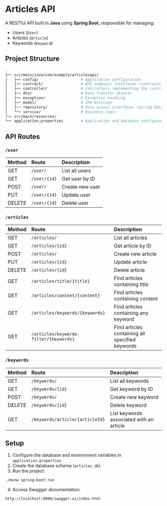 # Articles API

A RESTful API built in **Java** using **Spring Boot**, responsible for managing:

- Users (`User`)
- Articles (`Article`)
- Keywords (`Keyword`)

## Project Structure

```bash
.
├── src/main/java/com/example/articlesapi/
│   ├── config/                   # Application configuration
│   ├── contract/                 # API endpoint interfaces (contracts)
│   ├── controller/               # Controllers implementing the contracts
│   ├── dto/                      # Data Transfer Objects
│   ├── exception/                # Exception handling
│   ├── model/                    # JPA Entities
│   ├── repository/               # Data access interfaces (Spring Data JPA)
│   └── service/                  # Business logic
└── src/main/resources/
└── application.properties        # Application and database configuration
```

## API Routes

### **`/user`**

| Method | Route        | Description           |
|:--------|:---------------|:----------------------|
| GET    | `/user/`        | List all users          |
| GET    | `/user/{id}`    | Get user by ID          |
| POST   | `/user/`        | Create new user         |
| PUT    | `/user/{id}`    | Update user             |
| DELETE | `/user/{id}`    | Delete user             |

### **`/articles`**

| Method | Route                                  | Description                                  |
|:--------|:------------------------------------------|:-----------------------------------------------|
| GET    | `/articles/`                             | List all articles                             |
| GET    | `/articles/{id}`                         | Get article by ID                             |
| POST   | `/articles/`                             | Create new article                            |
| PUT    | `/articles/{id}`                         | Update article                                |
| DELETE | `/articles/{id}`                         | Delete article                                |
| GET    | `/articles/title/{title}`                | Find articles containing title                |
| GET    | `/articles/content/{content}`            | Find articles containing content              |
| GET    | `/articles/keywords/{keywords}`          | Find articles containing any keyword          |
| GET    | `/articles/keywords-filter/{keywords}`   | Find articles containing all specified keywords |

### **`/keywords`**

| Method | Route                               | Description                              |
|:--------|:--------------------------------------|:---------------------------------------------|
| GET    | `/keywords/`                         | List all keywords                          |
| GET    | `/keywords/{id}`                     | Get keyword by ID                          |
| POST   | `/keywords/`                         | Create new keyword                         |
| DELETE | `/keywords/{id}`                     | Delete keyword                             |
| GET    | `/keywords/article/{articleId}`      | List keywords associated with an article   |

## Setup

1. Configure the database and environment variables in `application.properties`
2. Create the database schema (`articles_db`)
3. Run the project:

```bash
./mvnw spring-boot:run
```

4. Access Swagger documentation:

```
http://localhost:8080/swagger-ui/index.html
```
